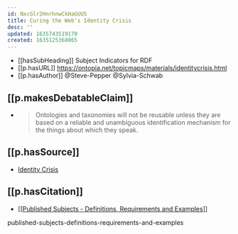 ```yaml
---
id: NxcGlr2HnrhnwCkHaGUUS
title: Curing the Web's Identity Crisis
desc: ''
updated: 1635743519170
created: 1635125368065
---
```




- [[hasSubHeading]] Subject Indicators for RDF
- [[p.hasURL]] https://ontopia.net/topicmaps/materials/identitycrisis.html
- [[p.hasAuthor]] @Steve-Pepper @Sylvia-Schwab

## [[p.makesDebatableClaim]]

- > Ontologies and taxonomies will not be reusable unless they are based on a reliable and unambiguous identification mechanism for the things about which they speak. 

## [[p.hasSource]]

- [Identity Crisis](https://www.xml.com/pub/a/2002/09/11/deviant.html)

## [[p.hasCitation]] 

- [[[Published Subjects - Definitions, Requirements and Examples]()]]

published-subjects-definitions-requirements-and-examples
